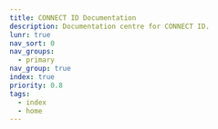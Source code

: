 ```yaml
---
title: CONNECT ID Documentation
description: Documentation centre for CONNECT ID.
lunr: true
nav_sort: 0
nav_groups:
  - primary
nav_group: true
index: true
priority: 0.8
tags:
  - index
  - home
---
```

